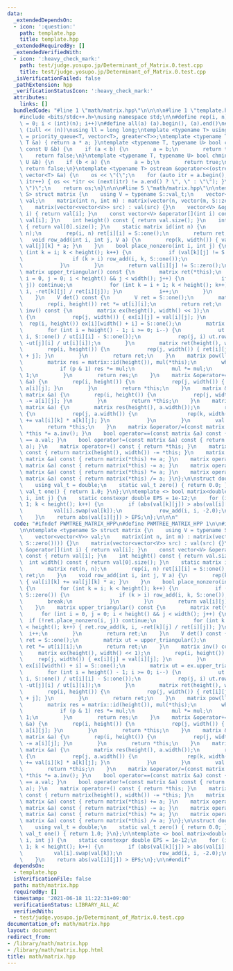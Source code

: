 ```yaml
---
data:
  _extendedDependsOn:
  - icon: ':question:'
    path: template.hpp
    title: template.hpp
  _extendedRequiredBy: []
  _extendedVerifiedWith:
  - icon: ':heavy_check_mark:'
    path: test/judge.yosupo.jp/Determinant_of_Matrix.0.test.cpp
    title: test/judge.yosupo.jp/Determinant_of_Matrix.0.test.cpp
  _isVerificationFailed: false
  _pathExtension: hpp
  _verificationStatusIcon: ':heavy_check_mark:'
  attributes:
    links: []
  bundledCode: "#line 1 \"math/matrix.hpp\"\n\n\n\n#line 1 \"template.hpp\"\n\n\n\n\
    #include <bits/stdc++.h>\nusing namespace std;\n\n#define rep(i, n) for (int i\
    \ = 0; i < (int)(n); i++)\n#define all(a) (a).begin(), (a).end()\n#define bit(n)\
    \ (1ull << (n))\nusing ll = long long;\ntemplate <typename T> using priority_queue_rev\
    \ = priority_queue<T, vector<T>, greater<T>>;\ntemplate <typename T> T sq(const\
    \ T &a) { return a * a; }\ntemplate <typename T, typename U> bool chmax(T &a,\
    \ const U &b) {\n    if (a < b) {\n        a = b;\n        return true;\n    }\n\
    \    return false;\n}\ntemplate <typename T, typename U> bool chmin(T &a, const\
    \ U &b) {\n    if (b < a) {\n        a = b;\n        return true;\n    }\n   \
    \ return false;\n}\ntemplate <typename T> ostream &operator<<(ostream &os, const\
    \ vector<T> &a) {\n    os << \"(\";\n    for (auto itr = a.begin(); itr != a.end();\
    \ itr++) { os << *itr << (next(itr) != a.end() ? \", \" : \"\"); }\n    os <<\
    \ \")\";\n    return os;\n}\n\n\n#line 5 \"math/matrix.hpp\"\n\ntemplate <typename\
    \ S> struct matrix {\n    using V = typename S::val_t;\n    vector<vector<V>>\
    \ val;\n    matrix(int n, int m) : matrix(vector(n, vector(m, S::zero()))) {}\n\
    \    matrix(vector<vector<V>> src) : val(src) {}\n    vector<V> &operator[](int\
    \ i) { return val[i]; }\n    const vector<V> &operator[](int i) const { return\
    \ val[i]; }\n    int height() const { return val.size(); }\n    int width() const\
    \ { return val[0].size(); }\n    static matrix id(int n) {\n        matrix ret(n,\
    \ n);\n        rep(i, n) ret[i][i] = S::one();\n        return ret;\n    }\n \
    \   void row_add(int i, int j, V a) {\n        rep(k, width()) { val[i][k] +=\
    \ val[j][k] * a; }\n    }\n    bool place_nonzero(int i, int j) {\n        for\
    \ (int k = i; k < height(); k++) {\n            if (val[k][j] != S::zero()) {\n\
    \                if (k > i) row_add(i, k, S::one());\n                break;\n\
    \            }\n        }\n        return val[i][j] != S::zero();\n    }\n   \
    \ matrix upper_triangular() const {\n        matrix ret(*this);\n        for (int\
    \ i = 0, j = 0; i < height() && j < width(); j++) {\n            if (!ret.place_nonzero(i,\
    \ j)) continue;\n            for (int k = i + 1; k < height(); k++) { ret.row_add(k,\
    \ i, -ret[k][j] / ret[i][j]); }\n            i++;\n        }\n        return ret;\n\
    \    }\n    V det() const {\n        V ret = S::one();\n        matrix ut = upper_triangular();\n\
    \        rep(i, height()) ret *= ut[i][i];\n        return ret;\n    }\n    matrix\
    \ inv() const {\n        matrix ex(height(), width() << 1);\n        rep(i, height())\
    \ {\n            rep(j, width()) { ex[i][j] = val[i][j]; }\n        }\n      \
    \  rep(i, height()) ex[i][width() + i] = S::one();\n        matrix ut = ex.upper_triangular();\n\
    \        for (int i = height() - 1; i >= 0; i--) {\n            ut.row_add(i,\
    \ i, S::one() / ut[i][i] - S::one());\n            rep(j, i) ut.row_add(j, i,\
    \ -ut[j][i] / ut[i][i]);\n        }\n        matrix ret(height(), width());\n\
    \        rep(i, height()) {\n            rep(j, width()) { ret[i][j] = ut[i][width()\
    \ + j]; }\n        }\n        return ret;\n    }\n    matrix pow(ll p) const {\n\
    \        matrix res = matrix::id(height()), mul(*this);\n        while (p) {\n\
    \            if (p & 1) res *= mul;\n            mul *= mul;\n            p >>=\
    \ 1;\n        }\n        return res;\n    }\n    matrix &operator+=(const matrix\
    \ &a) {\n        rep(i, height()) {\n            rep(j, width()) { val[i][j] +=\
    \ a[i][j]; }\n        }\n        return *this;\n    }\n    matrix &operator-=(const\
    \ matrix &a) {\n        rep(i, height()) {\n            rep(j, width()) { val[i][j]\
    \ -= a[i][j]; }\n        }\n        return *this;\n    }\n    matrix &operator*=(const\
    \ matrix &a) {\n        matrix res(height(), a.width());\n        rep(i, height())\
    \ {\n            rep(j, a.width()) {\n                rep(k, width()) { res[i][j]\
    \ += val[i][k] * a[k][j]; }\n            }\n        }\n        val.swap(res.val);\n\
    \        return *this;\n    }\n    matrix &operator/=(const matrix &a) { return\
    \ *this *= a.inv(); }\n    bool operator==(const matrix &a) const { return val\
    \ == a.val; }\n    bool operator!=(const matrix &a) const { return rel_ops::operator!=(*this,\
    \ a); }\n    matrix operator+() const { return *this; }\n    matrix operator-()\
    \ const { return matrix(height(), width()) -= *this; }\n    matrix operator+(const\
    \ matrix &a) const { return matrix(*this) += a; }\n    matrix operator-(const\
    \ matrix &a) const { return matrix(*this) -= a; }\n    matrix operator*(const\
    \ matrix &a) const { return matrix(*this) *= a; }\n    matrix operator/(const\
    \ matrix &a) const { return matrix(*this) /= a; }\n};\n\nstruct double_field {\n\
    \    using val_t = double;\n    static val_t zero() { return 0.0; }\n    static\
    \ val_t one() { return 1.0; }\n};\n\ntemplate <> bool matrix<double_field>::place_nonzero(int\
    \ i, int j) {\n    static constexpr double EPS = 1e-12;\n    for (int k = i +\
    \ 1; k < height(); k++) {\n        if (abs(val[k][j]) > abs(val[i][j])) {\n  \
    \          val[i].swap(val[k]);\n            row_add(i, i, -2.0);\n        }\n\
    \    }\n    return abs(val[i][j]) > EPS;\n};\n\n\n"
  code: "#ifndef PWMTREE_MATRIX_HPP\n#define PWMTREE_MATRIX_HPP 1\n\n#include \"../template.hpp\"\
    \n\ntemplate <typename S> struct matrix {\n    using V = typename S::val_t;\n\
    \    vector<vector<V>> val;\n    matrix(int n, int m) : matrix(vector(n, vector(m,\
    \ S::zero()))) {}\n    matrix(vector<vector<V>> src) : val(src) {}\n    vector<V>\
    \ &operator[](int i) { return val[i]; }\n    const vector<V> &operator[](int i)\
    \ const { return val[i]; }\n    int height() const { return val.size(); }\n  \
    \  int width() const { return val[0].size(); }\n    static matrix id(int n) {\n\
    \        matrix ret(n, n);\n        rep(i, n) ret[i][i] = S::one();\n        return\
    \ ret;\n    }\n    void row_add(int i, int j, V a) {\n        rep(k, width())\
    \ { val[i][k] += val[j][k] * a; }\n    }\n    bool place_nonzero(int i, int j)\
    \ {\n        for (int k = i; k < height(); k++) {\n            if (val[k][j] !=\
    \ S::zero()) {\n                if (k > i) row_add(i, k, S::one());\n        \
    \        break;\n            }\n        }\n        return val[i][j] != S::zero();\n\
    \    }\n    matrix upper_triangular() const {\n        matrix ret(*this);\n  \
    \      for (int i = 0, j = 0; i < height() && j < width(); j++) {\n          \
    \  if (!ret.place_nonzero(i, j)) continue;\n            for (int k = i + 1; k\
    \ < height(); k++) { ret.row_add(k, i, -ret[k][j] / ret[i][j]); }\n          \
    \  i++;\n        }\n        return ret;\n    }\n    V det() const {\n        V\
    \ ret = S::one();\n        matrix ut = upper_triangular();\n        rep(i, height())\
    \ ret *= ut[i][i];\n        return ret;\n    }\n    matrix inv() const {\n   \
    \     matrix ex(height(), width() << 1);\n        rep(i, height()) {\n       \
    \     rep(j, width()) { ex[i][j] = val[i][j]; }\n        }\n        rep(i, height())\
    \ ex[i][width() + i] = S::one();\n        matrix ut = ex.upper_triangular();\n\
    \        for (int i = height() - 1; i >= 0; i--) {\n            ut.row_add(i,\
    \ i, S::one() / ut[i][i] - S::one());\n            rep(j, i) ut.row_add(j, i,\
    \ -ut[j][i] / ut[i][i]);\n        }\n        matrix ret(height(), width());\n\
    \        rep(i, height()) {\n            rep(j, width()) { ret[i][j] = ut[i][width()\
    \ + j]; }\n        }\n        return ret;\n    }\n    matrix pow(ll p) const {\n\
    \        matrix res = matrix::id(height()), mul(*this);\n        while (p) {\n\
    \            if (p & 1) res *= mul;\n            mul *= mul;\n            p >>=\
    \ 1;\n        }\n        return res;\n    }\n    matrix &operator+=(const matrix\
    \ &a) {\n        rep(i, height()) {\n            rep(j, width()) { val[i][j] +=\
    \ a[i][j]; }\n        }\n        return *this;\n    }\n    matrix &operator-=(const\
    \ matrix &a) {\n        rep(i, height()) {\n            rep(j, width()) { val[i][j]\
    \ -= a[i][j]; }\n        }\n        return *this;\n    }\n    matrix &operator*=(const\
    \ matrix &a) {\n        matrix res(height(), a.width());\n        rep(i, height())\
    \ {\n            rep(j, a.width()) {\n                rep(k, width()) { res[i][j]\
    \ += val[i][k] * a[k][j]; }\n            }\n        }\n        val.swap(res.val);\n\
    \        return *this;\n    }\n    matrix &operator/=(const matrix &a) { return\
    \ *this *= a.inv(); }\n    bool operator==(const matrix &a) const { return val\
    \ == a.val; }\n    bool operator!=(const matrix &a) const { return rel_ops::operator!=(*this,\
    \ a); }\n    matrix operator+() const { return *this; }\n    matrix operator-()\
    \ const { return matrix(height(), width()) -= *this; }\n    matrix operator+(const\
    \ matrix &a) const { return matrix(*this) += a; }\n    matrix operator-(const\
    \ matrix &a) const { return matrix(*this) -= a; }\n    matrix operator*(const\
    \ matrix &a) const { return matrix(*this) *= a; }\n    matrix operator/(const\
    \ matrix &a) const { return matrix(*this) /= a; }\n};\n\nstruct double_field {\n\
    \    using val_t = double;\n    static val_t zero() { return 0.0; }\n    static\
    \ val_t one() { return 1.0; }\n};\n\ntemplate <> bool matrix<double_field>::place_nonzero(int\
    \ i, int j) {\n    static constexpr double EPS = 1e-12;\n    for (int k = i +\
    \ 1; k < height(); k++) {\n        if (abs(val[k][j]) > abs(val[i][j])) {\n  \
    \          val[i].swap(val[k]);\n            row_add(i, i, -2.0);\n        }\n\
    \    }\n    return abs(val[i][j]) > EPS;\n};\n\n#endif"
  dependsOn:
  - template.hpp
  isVerificationFile: false
  path: math/matrix.hpp
  requiredBy: []
  timestamp: '2021-06-18 11:22:31+09:00'
  verificationStatus: LIBRARY_ALL_AC
  verifiedWith:
  - test/judge.yosupo.jp/Determinant_of_Matrix.0.test.cpp
documentation_of: math/matrix.hpp
layout: document
redirect_from:
- /library/math/matrix.hpp
- /library/math/matrix.hpp.html
title: math/matrix.hpp
---
```

